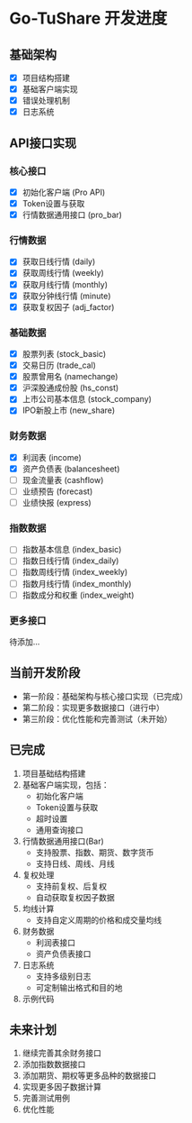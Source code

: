 <!--
 * @Author: SpenserCai
 * @Date: 2025-03-20 21:28:57
 * @version: 
 * @LastEditors: SpenserCai
 * @LastEditTime: 2025-03-20 22:55:35
 * @Description: file content
-->
# Go-TuShare 开发进度

## 基础架构

- [x] 项目结构搭建
- [x] 基础客户端实现
- [x] 错误处理机制
- [x] 日志系统

## API接口实现

### 核心接口

- [x] 初始化客户端 (Pro API)
- [x] Token设置与获取
- [x] 行情数据通用接口 (pro_bar)

### 行情数据

- [x] 获取日线行情 (daily)
- [x] 获取周线行情 (weekly)
- [x] 获取月线行情 (monthly)
- [x] 获取分钟线行情 (minute)
- [x] 获取复权因子 (adj_factor)

### 基础数据

- [x] 股票列表 (stock_basic)
- [x] 交易日历 (trade_cal)
- [x] 股票曾用名 (namechange)
- [x] 沪深股通成份股 (hs_const)
- [x] 上市公司基本信息 (stock_company)
- [x] IPO新股上市 (new_share)

### 财务数据

- [x] 利润表 (income)
- [x] 资产负债表 (balancesheet)
- [ ] 现金流量表 (cashflow)
- [ ] 业绩预告 (forecast)
- [ ] 业绩快报 (express)

### 指数数据

- [ ] 指数基本信息 (index_basic)
- [ ] 指数日线行情 (index_daily)
- [ ] 指数周线行情 (index_weekly)
- [ ] 指数月线行情 (index_monthly)
- [ ] 指数成分和权重 (index_weight)

### 更多接口

待添加...

## 当前开发阶段

- 第一阶段：基础架构与核心接口实现（已完成）
- 第二阶段：实现更多数据接口（进行中）
- 第三阶段：优化性能和完善测试（未开始）

## 已完成

1. 项目基础结构搭建
2. 基础客户端实现，包括：
   - 初始化客户端
   - Token设置与获取
   - 超时设置
   - 通用查询接口
3. 行情数据通用接口(Bar)
   - 支持股票、指数、期货、数字货币
   - 支持日线、周线、月线
4. 复权处理
   - 支持前复权、后复权
   - 自动获取复权因子数据
5. 均线计算
   - 支持自定义周期的价格和成交量均线
6. 财务数据
   - 利润表接口
   - 资产负债表接口
7. 日志系统
   - 支持多级别日志
   - 可定制输出格式和目的地
8. 示例代码

## 未来计划

1. 继续完善其余财务接口
2. 添加指数数据接口
3. 添加期货、期权等更多品种的数据接口
4. 实现更多因子数据计算
5. 完善测试用例
6. 优化性能 